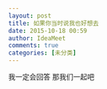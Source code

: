 ```yaml
---
layout: post
title: 如果你当时说我也好想去
date: 2015-10-18 00:59
author: IdeaMeet
comments: true
categories: [未分类]
---
```

我一定会回答 那我们一起吧 
